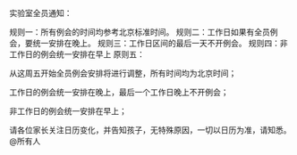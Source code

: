 实验室全员通知：

规则一：所有例会的时间均参考北京标准时间。
规则二：工作日如果有全员例会，要统一安排在晚上。
规则三：工作日区间的最后一天不开例会。
规则四：非工作日的例会统一安排在早上
原则五：



从这周五开始全员例会安排将进行调整，所有时间均为北京时间；

工作日的例会统一安排在晚上，最后一个工作日晚上不开例会；

非工作日的例会统一安排在早上；

请各位家长关注日历变化，并告知孩子，无特殊原因，一切以日历为准，请知悉。@所有人 

